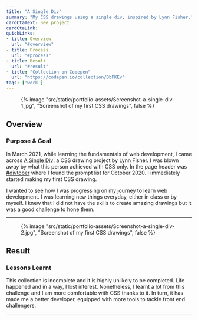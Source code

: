 ```yaml
---
title: "A Single Div"
summary: "My CSS drawings using a single div, inspired by Lynn Fisher."
cardCtaText: See project
cardCtaLink:
quickLinks:
- title: Overview
  url: "#overview"
- title: Process
  url: "#process"
- title: Result
  url: "#result"
- title: "Collection on Codepen"
  url: "https://codepen.io/collection/DbPKEv"
tags: ['work']
---
```


<figure>
  {% image
    "src/static/portfolio-assets/Screenshot-a-single-div-1.jpg",
    "Screenshot of my first CSS drawings",
    false
  %}
</figure>

<h2 id="overview">Overview</h2>

### Purpose & Goal
In March 2021, while learning the fundamentals of web development, I came across [A Single Div](https://a.singlediv.com): a CSS drawing project by Lynn Fisher. I was blown away by what this person achieved with CSS only. In the page header was [#divtober](https://a.singlediv.com/divtober2020/) where I found the prompt list for October 2020. I immediately started making my first CSS drawing.

I wanted to see how I was progressing on my journey to learn web development. I was learning new things everyday, either in class or by myself. I knew that I did not have the skills to create amazing drawings but it was a good challenge to hone them.

---

<figure>
  {% image
    "src/static/portfolio-assets/Screenshot-a-single-div-2.jpg",
    "Screenshot of my first CSS drawings",
    false
  %}
</figure>

<h2 id="result">Result</h2>

### Lessons Learnt
This collection is incomplete and it is highly unlikely to be completed. Life happened and in a way, I lost interest. Nonetheless, I learnt a lot from this challenge and I am more comfortable with CSS thanks to it. In turn, it has made me a better developer, equipped with more tools to tackle front end challengers.

---